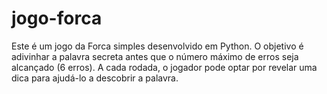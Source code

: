 # jogo-forca
Este é um jogo da Forca simples desenvolvido em Python. O objetivo é adivinhar a palavra secreta antes que o número máximo de erros seja alcançado (6 erros). A cada rodada, o jogador pode optar por revelar uma dica para ajudá-lo a descobrir a palavra.
